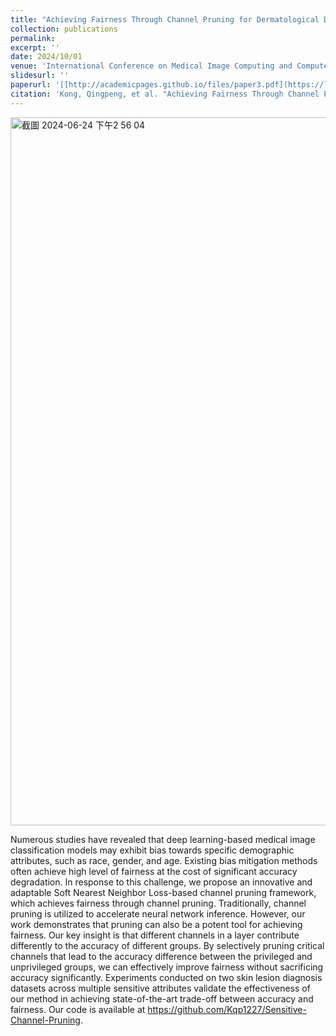 ```yaml
---
title: "Achieving Fairness Through Channel Pruning for Dermatological Disease Diagnosis"
collection: publications
permalink: 
excerpt: ''
date: 2024/10/01
venue: 'International Conference on Medical Image Computing and Computer Assisted Intervention 2024'
slidesurl: ''
paperurl: '[[http://academicpages.github.io/files/paper3.pdf](https://link.springer.com/chapter/10.1007/978-3-031-43898-1_10)](https://arxiv.org/abs/2405.08681)'
citation: 'Kong, Qingpeng, et al. "Achieving Fairness Through Channel Pruning for Dermatological Disease Diagnosis." arXiv preprint arXiv:2405.08681 (2024).'
---
```


<img width="1133" alt="截圖 2024-06-24 下午2 56 04" src="https://github.com/chiuhaohao/chiuhaohao.github.io/assets/53943319/089c3c22-f1e4-4778-a6c7-f17413d3d394">


Numerous studies have revealed that deep learning-based medical image classification models may exhibit bias towards specific demographic attributes, such as race, gender, and age. Existing bias mitigation methods often achieve high level of fairness at the cost of significant accuracy degradation. In response to this challenge, we propose an innovative and adaptable Soft Nearest Neighbor Loss-based channel pruning framework, which achieves fairness through channel pruning. Traditionally, channel pruning is utilized to accelerate neural network inference. However, our work demonstrates that pruning can also be a potent tool for achieving fairness. Our key insight is that different channels in a layer contribute differently to the accuracy of different groups. By selectively pruning critical channels that lead to the accuracy difference between the privileged and unprivileged groups, we can effectively improve fairness without sacrificing accuracy significantly. Experiments conducted on two skin lesion diagnosis datasets across multiple sensitive attributes validate the effectiveness of our method in achieving state-of-the-art trade-off between accuracy and fairness. Our code is available at https://github.com/Kqp1227/Sensitive-Channel-Pruning.
